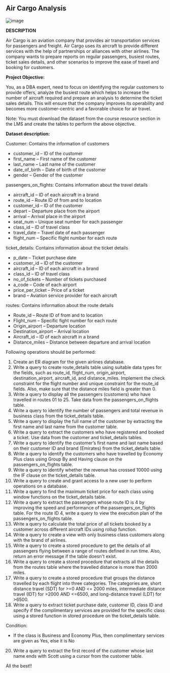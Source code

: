 ## Air Cargo Analysis
![image](https://github.com/user-attachments/assets/66d0543e-09c2-404f-83f2-a67e623c175a)

**DESCRIPTION**

Air Cargo is an aviation company that provides air transportation services for passengers and freight. Air Cargo uses its aircraft to provide different services with the help of partnerships or alliances with other airlines. The company wants to prepare reports on regular passengers, busiest routes, ticket sales details, and other scenarios to improve the ease of travel and booking for customers.

**Project Objective:**

You, as a DBA expert, need to focus on identifying the regular customers to provide offers, analyze the busiest route which helps to increase the number of aircraft required and prepare an analysis to determine the ticket sales details. This will ensure that the company improves its operability and becomes more customer-centric and a favorable choice for air travel.

Note: You must download the dataset from the course resource section in the LMS and create the tables to perform the above objective.

**Dataset description:**

Customer: Contains the information of customers
- customer_id – ID of the customer
- first_name – First name of the customer
- last_name – Last name of the customer
- date_of_birth – Date of birth of the customer
- gender – Gender of the customer
 
passengers_on_flights: Contains information about the travel details
- aircraft_id – ID of each aircraft in a brand
- route_id – Route ID of from and to location
- customer_id – ID of the customer
- depart – Departure place from the airport
- arrival – Arrival place in the airport
- seat_num – Unique seat number for each passenger
- class_id – ID of travel class
- travel_date – Travel date of each passenger
- flight_num – Specific flight number for each route
 
ticket_details: Contains information about the ticket details
- p_date – Ticket purchase date
- customer_id – ID of the customer
- aircraft_id – ID of each aircraft in a brand
- class_id – ID of travel class
- no_of_tickets – Number of tickets purchased
- a_code – Code of each airport
- price_per_ticket – Price of a ticket
- brand – Aviation service provider for each aircraft

routes: Contains information about the route details
- Route_id – Route ID of from and to location
- Flight_num – Specific fight number for each route
- Origin_airport – Departure location
- Destination_airport – Arrival location
- Aircraft_id – ID of each aircraft in a brand
- Distance_miles – Distance between departure and arrival location
 
Following operations should be performed:

1. Create an ER diagram for the given airlines database.
2. Write a query to create route_details table using suitable data types for the fields, such as route_id, flight_num, origin_airport, destination_airport, aircraft_id, and distance_miles. Implement the check constraint for the flight number and unique constraint for the route_id fields. Also, make sure that the distance miles field is greater than 0.
3. Write a query to display all the passengers (customers) who have travelled in routes 01 to 25. Take data  from the passengers_on_flights table.
4. Write a query to identify the number of passengers and total revenue in business class from the ticket_details table.
5. Write a query to display the full name of the customer by extracting the first name and last name from the customer table.
6. Write a query to extract the customers who have registered and booked a ticket. Use data from the customer and ticket_details tables.
7. Write a query to identify the customer’s first name and last name based on their customer ID and brand (Emirates) from the ticket_details table.
8. Write a query to identify the customers who have travelled by Economy Plus class using Group By and Having clause on the passengers_on_flights table.
9. Write a query to identify whether the revenue has crossed 10000 using the IF clause on the ticket_details table.
10. Write a query to create and grant access to a new user to perform operations on a database.
11. Write a query to find the maximum ticket price for each class using window functions on the ticket_details table.
12. Write a query to extract the passengers whose route ID is 4 by improving the speed and performance of the passengers_on_flights table.
 For the route ID 4, write a query to view the execution plan of the passengers_on_flights table.
13. Write a query to calculate the total price of all tickets booked by a customer across different aircraft IDs using rollup function.
14. Write a query to create a view with only business class customers along with the brand of airlines.
15. Write a query to create a stored procedure to get the details of all passengers flying between a range of routes defined in run time. Also, return an error message if the table doesn't exist.
16. Write a query to create a stored procedure that extracts all the details from the routes table where the travelled distance is more than 2000 miles.
17. Write a query to create a stored procedure that groups the distance travelled by each flight into three categories. The categories are, short distance travel (SDT) for >=0 AND <= 2000 miles, intermediate distance travel (IDT) for >2000 AND <=6500, and long-distance travel (LDT) for >6500.
18. Write a query to extract ticket purchase date, customer ID, class ID and specify if the complimentary services are provided for the specific class using a stored function in stored procedure on the ticket_details table.

Condition:

- If the class is Business and Economy Plus, then complimentary services are given as Yes, else it is No
20. Write a query to extract the first record of the customer whose last name ends with Scott using a cursor from the customer table.

All the best!!
